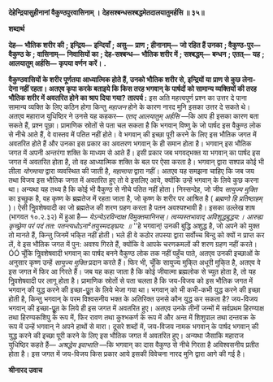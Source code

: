 **देहेन्द्रियासुहीनानां वैकुण्ठपुरवासिनाम् ।** **देहसश्बन्धसश्बद्धमेतदालयातुमर्हसि ॥ ३५॥** 

**शब्दार्थ** 

**देह—** **भौतिक शरीर की** **; इन्द्रिय—** **इन्दियाँ** **; असु—** **प्राण** **; हीनानाम्—** **जो रहित हैं उनका** **; वैकुण्ठ-पुर—** **वैकुण्ठ के** **;** **वासिनाम्—** **निवासियों का** **; देह-सश्बन्ध—** **भौतिक शरीर में** **; सश्बद्धम्—** **बन्धन** **; एतत्—** **यह** **; आलयातुम् अर्हसि—** **कृपया वर्णन** **करें।** **.** 

**वैकुण्ठवासियों के शरीर पूर्णतया आध्यात्मिक होते हैं, उनको भौतिक शरीर से, इन्द्रियों या** **प्राण से कुछ लेना-देना नहीं रहता। अतएव कृपा करके बताइये कि किस तरह भगवान् के** **पार्षदों को सामान्य व्यक्तियों की तरह भौतिक शरीर में अवतरित होने का श्राप दिया गया?** **तात्पर्य :** इस अति महत्त्वपूर्ण प्रश्न का उत्तर दे पाना सामान्य व्यक्ति के लिए कठिन होगा किन्तु *महाजन* होने के कारण नारद मुनि इसका उत्तर दे सकते थे। अतएव महाराज युधिष्ठिर ने उनसे यह कहकर— *एतद् आलयातुम् अर्हसि* —कि आप ही इसका कारण बता सकते हैं, प्रश्न पूछा। प्रामाणिक स्रोतों से पता चल सकता है कि भगवान् विष्णु के जो पार्षद इस वैकुण्ठ लोक से नीचे आते हैं, वे वास्तव में पतित नहीं होते। वे भगवान् की इच्छा पूरी करने के लिए इस भौतिक जगत में अवतरित होते हैं और उनका इस प्रकार का अवतरण भगवान् के ही समान होता है। भगवान् इस भौतिक जगत में अपनी अन्तरंगा शक्ति के माध्यम से आते हैं। इसी प्रकार जब भगवद्भक्त या भगवान् का पार्षद इस जगत में अवतरित होता है, तो वह आध्यात्मिक शक्ति के बल पर ऐसा करता है। भगवान् द्वारा सश्पन्न कोई भी लीला *योगमाया* द्वारा व्यवस्थित की जाती है, *महामाया* द्वारा नहीं। अतएव यह समझना चाहिए कि जब जय तथा विजय इस भौतिक जगत में अवतरित हुए तो वे इसलिए आये, क्योंकि उन्हें भगवान् के लिये कुछ करना था। अन्यथा यह तथ्य है कि कोई भी वैकुण्ठ से नीचे पतित नहीं होता। निस्सन्देह, जो जीव *सायुज्य मुक्ति* का इच्छुक है, वह कृष्ण के ब्रह्मतेज में रहता जाता है, जो कृष्ण के शरीर पर आश्रित है ( *ब्रह्मणो हि प्रतिष्ठाहम्* )। ऐसी निॢवशेषवादी का जो ब्रह्मतेज की शरण ग्रहण करता है पतन अवश्यश्भावी है। इसका उल्लेख शाष (भागवत १०.२.३२) में हुआ है— *येऽन्येऽरविन्दाक्ष विमुक्तमानिनस्।* *त्वय्यस्तभावाद् अविशुद्धबुद्धय:।* *आरुह्य कृच्छ्रेण परं पदं तत:* *पतन्त्यधोऽना²तयुस्मदङ्घ्रय: ॥* ''हे भगवान्! उनकी बुद्धि अशुद्ध है, जो अपने को मुक्त तो मानते हैं, किन्तु जिनमें भकि्त नहीं होती। भले ही वे कठोर तपस्या द्वारा सर्वोच्च बिन्दु को क्यों न प्राप्त कर लें, वे इस भौतिक जगत में पुन: अवश्य गिरते हैं, क्योंकि वे आपके चरणकमलों की शरण ग्रहण नहीं करते।ÓÓ चूँकि निॢवशेषवादी भगवान् का पार्षद बनने वैकुण्ठ लोक तक नहीं पहुँच पाते, अतएव उनकी इच्छाओं के अनुसार कृष्ण उन्हें *सायुज्य मुक्ति* प्रदान करते हैं। फिर भी, चूँकि सायुज्य मुकि्त अधूरी मुकि्त है, अतएव वे इस जगत में फिर आ गिरते हैं। जब यह कहा जाता है कि कोई जीवात्मा ब्रह्मलोक से च्युत होता है, तो यह निॢवशेषवादी पर लागू होता है। प्रामाणिक स्रोतों से पता चलता है कि जय-विजय को इस भौतिक जगत में भगवान् की युद्ध करने की इच्छा-पूॢत के लिये भेजा गया था। भगवान् को भी कभी-कभी युद्ध करने की इच्छा होती है, किन्तु भगवान् के परम विश्वसनीय भक्त के अतिरिक्त उनसे कौन युद्ध कर सकता है? जय-विजय भगवान् की इच्छा-पूॢत के लिये ही इस जगत में अवतरित हुए। अतएव उनके तीनों जन्मों में सर्वप्रथम हिरण्याक्ष तथा हिरण्यकशिपु के रूप में, फिर रावण तथा कुश्भकर्ण के रूप में और अन्त में शिशुपाल तथा दन्तवक्र के रूप में उन्हें भगवान् ने अपने हाथों से मारा। दूसरे शब्दों में, जय-विजय नामक भगवान् के पार्षद भगवान् की युद्ध करने की इच्छा पूरी करने के लिए इस भौतिक जगत में अवतरित हुए। अन्यथा जैसाकि महाराज युधिष्ठिर कहते हैं— *अश्रद्धेय इवाभाति* —कि भगवान् का दास वैकुण्ठ से नीचे गिरता है अविश्वसनीय प्रतीत होता है। इस जगत में जय-विजय किस प्रकार आये इसकी विवेचना नारद मुनि द्वारा आगे की गई है।  

**श्रीनारद उवाच** 